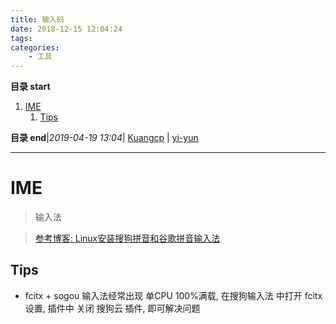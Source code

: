 ```yaml
---
title: 输入码
date: 2018-12-15 12:04:24
tags: 
categories: 
    - 工具
---
```


**目录 start**
 
1. [IME](#ime)
    1. [Tips](#tips)

**目录 end**|_2019-04-19 13:04_| [Kuangcp](https://github.com/Kuangcp/Note) | [yi-yun](https://github.com/yi-yun/Memo)
****************************************
# IME
> 输入法

> [参考博客: Linux安装搜狗拼音和谷歌拼音输入法](https://www.jianshu.com/p/429b8f75af2c)


## Tips 
- fcitx + sogou 输入法经常出现 单CPU 100%满载, 在搜狗输入法 中打开 fcitx 设置, 插件中 关闭 搜狗云 插件, 即可解决问题
